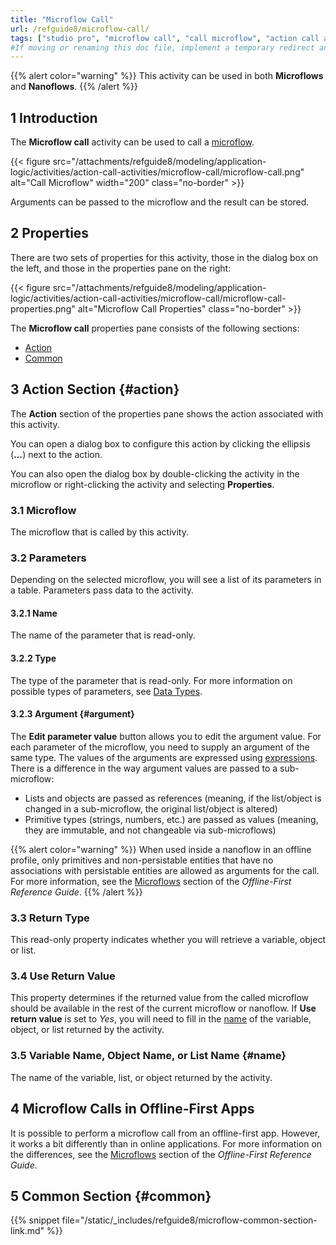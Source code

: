 ```yaml
---
title: "Microflow Call"
url: /refguide8/microflow-call/
tags: ["studio pro", "microflow call", "call microflow", "action call activities"]
#If moving or renaming this doc file, implement a temporary redirect and let the respective team know they should update the URL in the product. See Mapping to Products for more details.
---
```


{{% alert color="warning" %}}
This activity can be used in both **Microflows** and **Nanoflows**.
{{% /alert %}}

## 1 Introduction

The **Microflow call** activity can be used to call a [microflow](/refguide8/microflows/). 

{{< figure src="/attachments/refguide8/modeling/application-logic/activities/action-call-activities/microflow-call/microflow-call.png" alt="Call Microflow"   width="200"  class="no-border" >}}

Arguments can be passed to the microflow and the result can be stored.

## 2 Properties

There are two sets of properties for this activity, those in the dialog box on the left, and those in the properties pane on the right:

{{< figure src="/attachments/refguide8/modeling/application-logic/activities/action-call-activities/microflow-call/microflow-call-properties.png" alt="Microflow Call Properties" class="no-border" >}}

The **Microflow call** properties pane consists of the following sections:

* [Action](#action)
* [Common](#common)

## 3 Action Section {#action}

The **Action** section of the properties pane shows the action associated with this activity.

You can open a dialog box to configure this action by clicking the ellipsis (**…**) next to the action.

You can also open the dialog box by double-clicking the activity in the microflow or right-clicking the activity and selecting **Properties**.

### 3.1 Microflow

The microflow that is called by this activity. 

### 3.2 Parameters

Depending on the selected microflow, you will see a list of its parameters in a table. Parameters pass data to the activity. 

#### 3.2.1 Name

The name of the parameter that is read-only.

#### 3.2.2 Type

The type of the parameter that is read-only. For more information on possible types of parameters, see [Data Types](/refguide8/data-types/). 

#### 3.2.3 Argument {#argument}

The **Edit parameter value** button allows you to edit the argument value. For each parameter of the microflow, you need to supply an argument of the same type. The values of the arguments are expressed using [expressions](/refguide8/expressions/). There is a difference in the way argument values are passed to a sub-microflow:

* Lists and objects are passed as references (meaning, if the list/object is changed in a sub-microflow, the original list/object is altered)
* Primitive types (strings, numbers, etc.) are passed as values (meaning, they are immutable, and not changeable via sub-microflows)

{{% alert color="warning" %}}
When used inside a nanoflow in an offline profile, only primitives and non-persistable entities that have no associations with persistable entities are allowed as arguments for the call. For more information, see the [Microflows](/refguide8/offline-first/#microflows) section of the *Offline-First Reference Guide*.
{{% /alert %}}

### 3.3 Return Type

This read-only property indicates whether you will retrieve a variable, object or list. 

### 3.4 Use Return Value

This property determines if the returned value from the called microflow should be available in the rest of the current microflow or nanoflow. If **Use return value** is set to *Yes*, you will need to fill in the [name](#name) of the variable, object, or list returned by the activity.

### 3.5 Variable Name, Object Name, or List Name {#name}

The name of the variable, list, or object returned by the activity.

## 4 Microflow Calls in Offline-First Apps

It is possible to perform a microflow call from an offline-first app. However, it works a bit differently than in online applications. For more information on the differences, see the [Microflows](/refguide8/offline-first/#microflows) section of the *Offline-First Reference Guide*. 

## 5 Common Section {#common}

{{% snippet file="/static/_includes/refguide8/microflow-common-section-link.md" %}}
